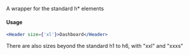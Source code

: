 A wrapper for the standard h* elements

#### Usage

```jsx
<Header size={'xl'}>Dashboard</Header>
```

There are also sizes beyond the standard h1 to h6, with "xxl" and "xxxs"

[//]: # (![image]&#40;/src/components/Box/images/example.png&#41;)
